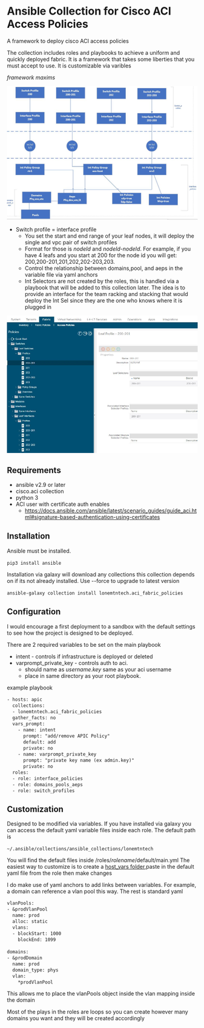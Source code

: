 # Ansible Collection for Cisco ACI Access Policies
A framework to deploy cisco ACI access policies

The collection includes roles and playbooks to achieve a uniform and quickly deployed fabric.
It is a framework that takes some liberties that you must accept to use.  It is customizable via varibles

*framework maxims*

![fabric policies](/images/fabric_policies.JPG)

* Switch profile = interface profile
    * You set the start and end range of your leaf nodes, it will deploy the single and vpc pair of switch profiles
    * Format for those is *nodeId* and *nodeId-nodeId*.  For example, if you have 4 leafs and you start at 200 for the node id
    you will get: 200,200-201,201,202,202-203,203.
    * Control the relationship between domains,pool, and aeps in the variable file via yaml anchors
    * Int Selectors are not created by the roles, this is handled via a playbook that will be added to this collection later.  The idea is to provide an interface for the team racking and stacking that would deploy the Int Sel since they are the one who knows where it is plugged in

![switch profiles](/images/switch_profiles.JPG)


## Requirements
* ansible v2.9 or later
* cisco.aci collection
* python 3
* ACI user with certificate auth enables
    * https://docs.ansible.com/ansible/latest/scenario_guides/guide_aci.html#signature-based-authentication-using-certificates

## Installation
Ansible must be installed.

```pip3 install ansible```

Installation via galaxy will download any collections this collection depends on if its not already installed.  Use --force to upgrade to latest version

```ansible-galaxy collection install lonemtntech.aci_fabric_policies```


## Configuration
I would encourage a first deployment to a sandbox with the default settings to see how the project is designed to be deployed.

There are 2 required variables to be set on the main playbook
* intent - controls if infrastructure is deployed or deleted
* varprompt_private_key - controls auth to aci.
    * should name as *username.key* same as your aci username
    * place in same directory as your root playbook.

example playbook

```
- hosts: apic
  collections:
  - lonemtntech.aci_fabric_policies
  gather_facts: no
  vars_prompt:
    - name: intent
      prompt: "add/remove APIC Policy"
      default: add
      private: no
    - name: varprompt_private_key
      prompt: "private key name (ex admin.key)"
      private: no
  roles:
  - role: interface_policies
  - role: domains_pools_aeps
  - role: switch_profiles
```

## Customization

Designed to be modified via variables.
If you have installed via galaxy you can access the default yaml variable files inside each role.  The default path is

`~/.ansible/collections/ansible_collections/lonemtntech`

You will find the default files inside /roles/*rolename*/default/main.yml
The easiest way to customize is to create a [host_vars folder](https://docs.ansible.com/ansible/latest/user_guide/intro_inventory.html#organizing-host-and-group-variables),paste in the default yaml file from the role then make changes

I do make use of yaml anchors to add links between variables.  For example, a domain can reference a vlan pool this way.  The rest is standard yaml

```
vlanPools:
- &prodVlanPool
  name: prod
  alloc: static
  vlans:
  - blockStart: 1000
    blockEnd: 1099

domains:
- &prodDomain
  name: prod
  domain_type: phys
  vlan:
    *prodVlanPool
```
This allows me to place the vlanPools object inside the vlan mapping inside the domain

Most of the plays in the roles are loops so you can create however many domains you want and they will be created accordingly
